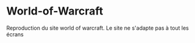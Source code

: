 # World-of-Warcraft
Reproduction du site world of warcraft.
Le site ne s'adapte pas à tout les écrans
